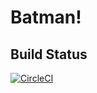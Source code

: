 # Batman!

## Build Status

[![CircleCI](https://circleci.com/gh/BrianEdwards85/batman.svg?style=svg)](https://circleci.com/gh/BrianEdwards85/batman)

